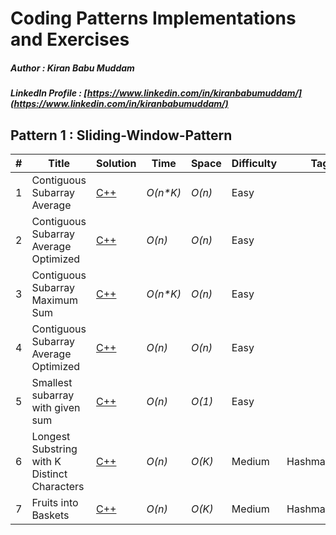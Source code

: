 # Coding Patterns Implementations and Exercises

##### Author : Kiran Babu Muddam 

##### LinkedIn Profile : [https://www.linkedin.com/in/kiranbabumuddam/](https://www.linkedin.com/in/kiranbabumuddam/)

## Pattern 1 : Sliding-Window-Pattern

|  #  | Title           |  Solution       |  Time           | Space           | Difficulty    | Tag          | Note| 
|-----|---------------- | --------------- | --------------- | --------------- | ------------- |--------------|-----|
1 | Contiguous Subarray Average | [C++](./Sliding-Window-Pattern/contiguousSubarraysAvg.cpp)  | _O(n*K)_       | _O(n)_          | Easy         |||
2 | Contiguous Subarray Average Optimized | [C++](./Sliding-Window-Pattern/contiguousSubarraysAvgV2.cpp)  | _O(n)_       | _O(n)_          | Easy         |||
3 | Contiguous Subarray Maximum Sum | [C++](./Sliding-Window-Pattern/maxSubarraySum.cpp)  | _O(n*K)_       | _O(n)_          | Easy         |||
4 | Contiguous Subarray Average Optimized | [C++](./Sliding-Window-Pattern/maxSubarraySumV2.cpp)  | _O(n)_       | _O(n)_          | Easy         |||
5 | Smallest subarray with given sum | [C++](./Sliding-Window-Pattern/InputSumMinSubarray.cpp)  | _O(n)_       | _O(1)_          | Easy         |||
6 | Longest Substring with K Distinct Characters | [C++](./Sliding-Window-Pattern/LongestSubstringKDistinct.cpp)  | _O(n)_       | _O(K)_          | Medium         | Hashmap,c++||
7 |  Fruits into Baskets | [C++](./Sliding-Window-Pattern/addFruitsToBaskets.cpp)  | _O(n)_       | _O(K)_          | Medium         | Hashmap,c++||
